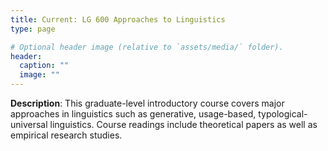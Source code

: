 ```yaml
---
title: Current: LG 600 Approaches to Linguistics
type: page

# Optional header image (relative to `assets/media/` folder).
header:
  caption: ""
  image: ""
---
```


**Description**: This graduate-level introductory course covers major approaches in linguistics such as generative, usage-based, typological-universal linguistics. Course readings include theoretical papers as well as empirical research studies.
